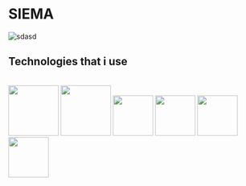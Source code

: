 # SIEMA


![sdasd](https://user-images.githubusercontent.com/125974589/224840420-f884f05e-75ac-4475-80fe-0964d5808c44.png)

## Technologies that i use

<br/>
<div >
<img height=100 src='https://user-images.githubusercontent.com/125974589/224845193-f24d9730-e24c-44a4-8080-548fdda74ce4.png'>
<img height=100 src='https://user-images.githubusercontent.com/125974589/224844575-ddcd1d20-e777-4f74-8985-2563d1fe68ff.png'>
<img height=80  src='https://user-images.githubusercontent.com/125974589/224845400-7f32f10f-c890-4173-b737-975e8ef0eb6a.png'>
<img height=80 src='https://user-images.githubusercontent.com/125974589/224845510-776cf813-474b-4169-a307-58631e150b92.png'>
<img height=80 src='https://user-images.githubusercontent.com/125974589/224845892-84c992f3-fe94-44ee-81d3-10e4260693a7.png'>
<img height=80 src='https://user-images.githubusercontent.com/125974589/224845941-5526c4ee-e3f0-410f-867a-ff53f7bdd4b6.png'>

</div>
